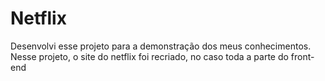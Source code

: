 # Netflix
 Desenvolvi esse projeto para a demonstração dos meus conhecimentos. Nesse projeto, o site do netflix foi recriado, no caso toda a parte do front-end
